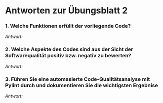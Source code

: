 # Antworten zur Übungsblatt 2

### 1. Welche Funktionen erfüllt der vorliegende Code?
*Antwort:*

### 2. Welche Aspekte des Codes sind aus der Sicht der Softwarequalität positiv bzw. negativ zu bewerten?
*Antwort:*

### 3. Führen Sie eine automasierte Code-Qualitätsanalyse mit Pylint durch und dokumentieren Sie die wichtigsten Ergebnise 
*Antwort:*



